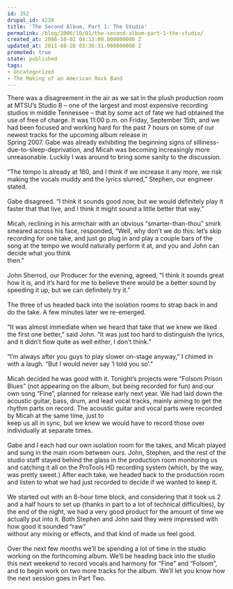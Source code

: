 ```yaml
---
id: 352
drupal_id: 4238
title: 'The Second Album, Part 1: The Studio'
permalink: /blog/2006/10/01/the-second-album-part-1-the-studio/
created_at: 2006-10-02 04:13:00.000000000 Z
updated_at: 2011-08-20 03:36:31.000000000 Z
promoted: true
state: published
tags:
- Uncategorized
- The Making of an American Rock Band
---
```

There was a disagreement in the air as we sat in the plush production room at MTSU’s Studio B – one of the largest and most expensive recording studios in middle Tennessee – that by some act of fate we had obtained the use of free of charge. It was 11:00 p.m. on Friday, September 15th, and we had been focused and working hard for the past 7 hours on some of our newest tracks for the upcoming album release in<br />Spring 2007. Gabe was already exhibiting the beginning signs of silliness-due-to-sleep-deprivation, and Micah was becoming increasingly more unreasonable. Luckily I was around to bring some sanity to the discussion.<br /><br />“The tempo is already at 160, and I think if we increase it any more, we risk making the vocals muddy and the lyrics slurred,” Stephen, our engineer stated.<br /><br />Gabe disagreed. “I think it sounds good now, but we would definitely play it faster that that live, and I think it might sound a little better that way.”<br /><br />Micah, reclining in his armchair with an obvious “smarter-than-thou” smirk smeared across his face, responded, “Well, why don’t we do this: let’s skip recording for one take, and just go plug in and play a couple bars of the song at the tempo we would naturally perform it at, and you and John can decide what you think<br />then.”<br /><br />John Sherrod, our Producer for the evening, agreed, “I think it sounds great how it is, and it’s hard for me to believe there would be a better sound by speeding it up, but we can definitely try it.”<br /><br />The three of us headed back into the isolation rooms to strap back in and do the take. A few minutes later we re-emerged.<br /><br />“It was almost immediate when we heard that take that we knew we liked the first one better,” said John. “It was just too hard to distinguish the lyrics, and it didn’t flow quite as well either, I don’t think.”<br /><br />“I’m always after you guys to play slower on-stage anyway,” I chimed in with a laugh. “But I would never say ‘I told you so’.”<br /><br />Micah decided he was good with it. Tonight’s projects were “Folsom Prison Blues” (not appearing on the album, but being recorded for fun) and our own song “Fine”, planned for release early next year. We had laid down the acoustic guitar, bass, drum, and lead vocal tracks, mainly aiming to get the rhythm parts on record. The acoustic guitar and vocal parts were recorded by Micah at the same time, just to<br />keep us all in sync, but we knew we would have to record those over individually at separate times.<br /><br />Gabe and I each had our own isolation room for the takes, and Micah played and sung in the main room between ours. John, Stephen, and the rest of the studio staff stayed behind the glass in the production room monitoring us and catching it all on the ProTools HD recording system (which, by the way, was pretty sweet.) After each take, we headed back to the production room and listen to what we had just recorded to decide if we wanted to keep it.<br /><br />We started out with an 8-hour time block, and considering that it took us 2 and a half hours to set up (thanks in part to a lot of technical difficulties), by the end of the night, we had a very good product for the amount of time we actually put into it. Both Stephen and John said they were impressed with how good it sounded “raw”<br />without any mixing or effects, and that kind of made us feel good.<br /><br />Over the next few months we’ll be spending a lot of time in the studio working on the forthcoming album. We’ll be heading back into the studio this next weekend to record vocals and harmony for “Fine” and “Folsom”, and to begin work on two more tracks for the album. We’ll let you know how the next session goes in Part Two.

